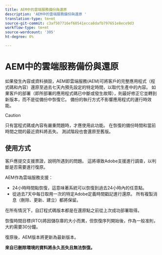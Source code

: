 ```yaml
---
title: AEM中的雲端服務備份與還原
description: 'AEM中的雲端服務備份與還原 '
translation-type: tm+mt
source-git-commit: c3af507716ef60541ecca8dafb797651e8ece9d3
workflow-type: tm+mt
source-wordcount: '305'
ht-degree: 0%

---
```



# AEM中的雲端服務備份與還原

如果發生內容或資料損毀，AEM即雲端服務(AEM)可將客戶的完整應用程式（程式碼和內容）還原至過去七天內預先設定的特定時間，以取代生產中的內容。
如果客戶的部署（即所部署的應用程式碼已中斷或發生故障），則最好修正它並轉到新版本，而不是從備份中恢復它。 備份的執行方式不影響應用程式的運行時效能。

>[!CAUTION]
>
>只有當程式碼或內容有嚴重問題時，才應使用此功能。 在恢復的備份時間和當前時間之間的最近資料將丟失。 測試階段也會還原至舊版。

## 使用方式

客戶應提交支援票證，說明所遇到的問題。 這將導致Adobe支援進行調查，以判斷是否需要進行復原。

AEM作為雲端服務支援：

* 24小時時間點恢復，這意味著系統可以恢復到過去24小時內的任意點。
* 從過去7天中每日取用一次的特定Adobe定義時間戳記進行還原。  所有複製消息（刪除、更新、建立）都將保留。

在所有情況下，自訂程式碼版本都是在還原點之前從上次成功部署取得。

恢復時間目標(RTO)將因儲存庫的大小而異，但恢復序列開始後，作為一般准則，大約需要30分鐘。

復原後，AEM版本將更新為最新版本。

**來自已刪除環境的資料將永久丟失且無法恢復。**
